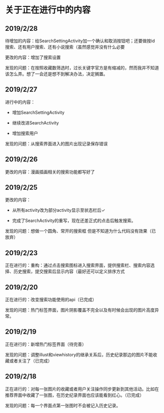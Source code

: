 # 关于正在进行中的内容

## 2019/2/28

待增加的内容：给SearchSettingActivity加一个确认和取消按钮吧；还要做按id搜索、还有用户搜索、还有小说搜索（虽然感觉并没有什么必要

更改的内容：增加了搜索设置

发现的问题：在按照收藏数筛选时，过长关键字官方是有缩减的，然而我并不知道该怎么弄。想了一会还是想不到解决办法，决定搁置。

## 2019/2/27

进行中的内容：

* 增加SearchSettingActivity

* 继续改进SearchActivity

* 增加搜索用户

发现的问题：从搜索界面进入的图片出现记录保存错误

## 2019/2/26

更改的内容：漫画插画相关的搜索功能都写好了

## 2019/2/25

更改的内容：

* 从所有activity改为部分activity显示至状态栏后✓

* 完成了SearchActivity的重写，现在还差正式的点击后触发搜索。

发现的问题：想做一个圆角、常开的搜索框 但是不知道为什么代码没有效果（已放弃）

## 2019/2/23

正在进行的：重构：通过点击搜索图标进入搜索界面，提供搜索栏、搜索内容选择、历史搜索，提交搜索后显示内容（最好还可以定义排序方式


## 2019/2/20

正在进行的：改变搜索功能使用的api（已完成）

发现的问题：热门标签界面，图片阴影覆盖不完全以及有时候会出现的图片高度异常。

## 2019/2/19

正在进行的：新增热门标签界面（待完善）

发现的问题：调整illust和viewhistory的继承关系后，历史纪录那边的图片不能收藏或者关注了（已完成）

## 2019/2/18

正在进行的：对每一张图片的收藏或者用户关注操作同步更新到其他活动。比如在推荐界面中收藏了一张图，在历史纪录界面也应该能看到红心。（已完成）

发现的问题：每一个界面点第一张图时不会被记入历史记录。

